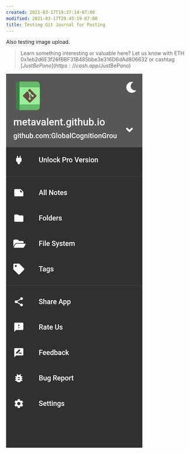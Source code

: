 ```yaml
---
created: 2021-03-17T19:37:14-07:00
modified: 2021-03-17T20:45:19-07:00
title: Testing Git Journal for Posting
---
```


Also testing image upload.

> Learn something interesting or valuable here? Let us know with ETH 0x1eb2d6E3f26fBBF31B485bbe3e316D6dAd806632 or cashtag [$JustBePono](https://cash.app/$JustBePono)


![Image](/images/image_picker3794342309876517555.jpg)
